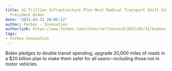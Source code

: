 ```yaml
---
title: $2 Trillion Infrastructure Plan Most Radical Transport Shift Since 1950s, Says
  President Biden
date: "2021-03-31 20:05:12"
author: Forbes - Innovation
authorlink: https://www.forbes.com/sites/carltonreid/2021/03/31/bidens-infrastructure-plan-most-radical-change-for-transport-since-creation-of-interstate-highways-say-city-transport-officials/
tags:
- Forbes-Innovation
---
```

Biden pledges to double transit spending, upgrade 20,000 miles of roads in a $20 billion plan to make them safer for all users—including those not in motor vehicles.